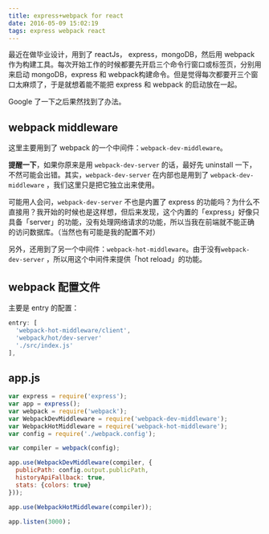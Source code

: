 ```yaml
---
title: express+webpack for react
date: 2016-05-09 15:02:19
tags: express webpack react
---
```


最近在做毕业设计，用到了 reactJs， express，mongoDB，然后用 webpack 作为构建工具。每次开始工作的时候都要先开启三个命令行窗口或标签页，分别用来启动 mongoDB，express 和 webpack构建命令。但是觉得每次都要开三个窗口太麻烦了，于是就想着能不能把 express 和 webpack 的启动放在一起。

Google 了一下之后果然找到了办法。

## webpack middleware

这里主要用到了 webpack 的一个中间件：`webpack-dev-middleware`。

**提醒一下**，如果你原来是用 `webpack-dev-server` 的话，最好先 uninstall 一下，不然可能会出错。其实，`webpack-dev-server` 在内部也是用到了 `webpack-dev-middleware` ，我们这里只是把它独立出来使用。

可能用人会问，`webpack-dev-server` 不也是内置了 express 的功能吗？为什么不直接用？我开始的时候也是这样想，但后来发现，这个内置的「express」好像只具备「server」的功能，没有处理网络请求的功能，所以当我在前端就不能正确的访问数据库。（当然也有可能是我的配置不对）

另外，还用到了另一个中间件：`webpack-hot-middleware`。由于没有`webpack-dev-server` ，所以用这个中间件来提供「hot reload」的功能。

## webpack 配置文件

主要是 entry 的配置：

```javascript
entry: [
  'webpack-hot-middleware/client',
  'webpack/hot/dev-server'
  './src/index.js'
],
```

## app.js

```javascript
var express = require('express');
var app = express();
var webpack = require('webpack');
var WebpackDevMiddleware = require('webpack-dev-middleware');
var WebpackHotMiddleware = require('webpack-hot-middleware');
var config = require('./webpack.config');

var compiler = webpack(config);

app.use(WebpackDevMiddleware(compiler, {
  publicPath: config.output.publicPath,
  historyApiFallback: true,
  stats: {colors: true}
}));

app.use(WebpackHotMiddleware(compiler));

app.listen(3000)；
```



